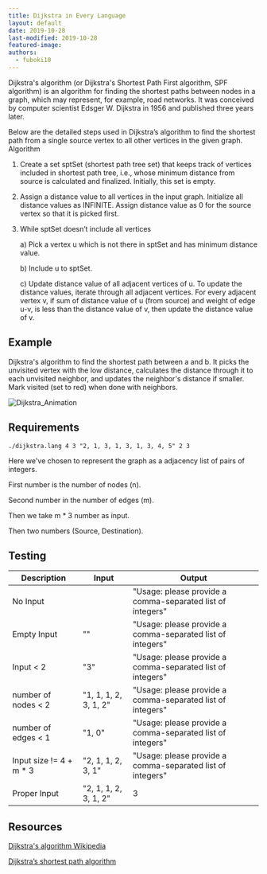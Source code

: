 ```yaml
---
title: Dijkstra in Every Language
layout: default
date: 2019-10-28
last-modified: 2019-10-28
featured-image: 
authors:
  - fuboki10
---
```


Dijkstra's algorithm (or Dijkstra's Shortest Path First algorithm, SPF algorithm) is an algorithm for finding the shortest paths between nodes in a graph, which may represent, for example, road networks. It was conceived by computer scientist Edsger W. Dijkstra in 1956 and published three years later.

Below are the detailed steps used in Dijkstra’s algorithm to find the shortest path from a single source vertex to all other vertices in the given graph.
Algorithm
1) Create a set sptSet (shortest path tree set) that keeps track of vertices included in shortest path tree, i.e., whose minimum distance from source is calculated and finalized. Initially, this set is empty.
2) Assign a distance value to all vertices in the input graph. Initialize all distance values as INFINITE. Assign distance value as 0 for the source vertex so that it is picked first.
3) While sptSet doesn’t include all vertices

    a) Pick a vertex u which is not there in sptSet and has minimum distance value.
  
    b) Include u to sptSet.
  
    c) Update distance value of all adjacent vertices of u. To update the distance values, iterate through all adjacent vertices. For every           adjacent vertex v, if sum of distance value of u (from source) and weight of edge u-v, is less than the distance value of v, then update the  distance value of v.

## Example

Dijkstra's algorithm to find the shortest path between a and b. It picks the unvisited vertex with the low distance, calculates the distance through it to each unvisited neighbor, and updates the neighbor's distance if smaller. Mark visited (set to red) when done with neighbors.

![Dijkstra_Animation](https://user-images.githubusercontent.com/35429211/67672949-a2dcfd80-f981-11e9-862a-96bd0ec9ba83.gif)

## Requirements

```console
./dijkstra.lang 4 3 "2, 1, 3, 1, 3, 1, 3, 4, 5" 2 3
```

Here we've chosen to represent the graph as a adjacency list of pairs of integers.

First number is the number of nodes (n).

Second number in the number of edges (m).

Then we take m * 3 number as input.

Then two numbers (Source, Destination).


## Testing

| Description      | Input                                                                       | Output                                                     |
| ---------------- | --------------------------------------------------------------------------- | ---------------------------------------------------------- |
| No Input         |                                                                             | "Usage: please provide a comma-separated list of integers" |
| Empty Input      | ""                                                                          | "Usage: please provide a comma-separated list of integers" |
| Input < 2 | "3"                                                          | "Usage: please provide a comma-separated list of integers" |
| number of nodes < 2 | "1, 1, 1, 2, 3, 1, 2"                                                          | "Usage: please provide a comma-separated list of integers" |
| number of edges < 1 | "1, 0"                                                          | "Usage: please provide a comma-separated list of integers" |
| Input size != 4 + m * 3 | "2, 1, 1, 2, 3, 1"                                                          | "Usage: please provide a comma-separated list of integers" |
| Proper Input     | "2, 1, 1, 2, 3, 1, 2" | 3                                                       |

## Resources

[Dijkstra's algorithm Wikipedia][1]

[Dijkstra’s shortest path algorithm][2]

[1]: https://en.wikipedia.org/wiki/Dijkstra%27s_algorithm
[2]: https://www.geeksforgeeks.org/dijkstras-shortest-path-algorithm-greedy-algo-7
